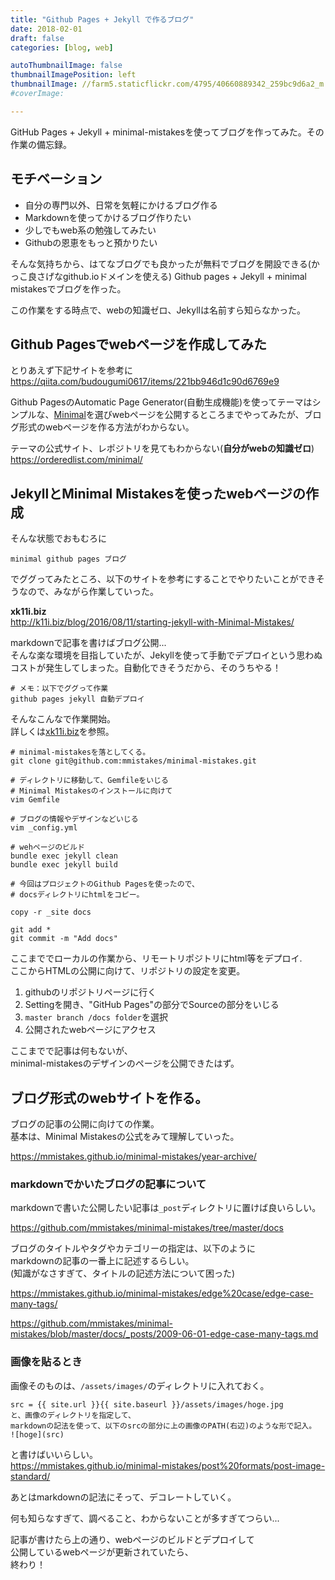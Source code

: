 ```yaml
---
title: "Github Pages + Jekyll で作るブログ"
date: 2018-02-01
draft: false
categories: [blog, web]

autoThumbnailImage: false
thumbnailImagePosition: left
thumbnailImage: //farm5.staticflickr.com/4795/40660889342_259bc9d6a2_m.jpg
#coverImage:

---
```


GitHub Pages + Jekyll + minimal-mistakesを使ってブログを作ってみた。その作業の備忘録。  

## モチベーション
- 自分の専門以外、日常を気軽にかけるブログ作る
- Markdownを使ってかけるブログ作りたい
- 少しでもweb系の勉強してみたい
- Githubの恩恵をもっと預かりたい

そんな気持ちから、はてなブログでも良かったが無料でブログを開設できる(かっこ良さげなgithub.ioドメインを使える) Github pages + Jekyll + minimal mistakesでブログを作った。

この作業をする時点で、webの知識ゼロ、Jekyllは名前すら知らなかった。  


## Github Pagesでwebページを作成してみた

とりあえず下記サイトを参考に  
<https://qiita.com/budougumi0617/items/221bb946d1c90d6769e9>


Github PagesのAutomatic Page Generator(自動生成機能)を使ってテーマはシンプルな、[Minimal](https://orderedlist.com/minimal/)を選びwebページを公開するところまでやってみたが、ブログ形式のwebページを作る方法がわからない。  

テーマの公式サイト、レポジトリを見てもわからない(**自分がwebの知識ゼロ**)  
<https://orderedlist.com/minimal/>


## JekyllとMinimal Mistakesを使ったwebページの作成

そんな状態でおもむろに  

```
minimal github pages ブログ
```

でググってみたところ、以下のサイトを参考にすることでやりたいことができそうなので、みながら作業していった。

**xk11i.biz**  
<http://k11i.biz/blog/2016/08/11/starting-jekyll-with-Minimal-Mistakes/>

markdownで記事を書けばブログ公開...  
そんな楽な環境を目指していたが、Jekyllを使って手動でデプロイという思わぬコストが発生してしまった。自動化できそうだから、そのうちやる！  

```
# メモ：以下でググって作業
github pages jekyll 自動デプロイ
```


そんなこんなで作業開始。  
詳しくは[xk11i.biz](http://k11i.biz/blog/2016/08/11/starting-jekyll-with-Minimal-Mistakes/)を参照。  

```
# minimal-mistakesを落としてくる。
git clone git@github.com:mmistakes/minimal-mistakes.git

# ディレクトリに移動して、Gemfileをいじる
# Minimal Mistakesのインストールに向けて
vim Gemfile

# ブログの情報やデザインなどいじる
vim _config.yml

# wehページのビルド
bundle exec jekyll clean
bundle exec jekyll build

# 今回はプロジェクトのGithub Pagesを使ったので、
# docsディレクトリにhtmlをコピー。

copy -r _site docs

git add *
git commit -m "Add docs" 
```

ここまででローカルの作業から、リモートリポジトリにhtml等をデプロイ.  
ここからHTMLの公開に向けて、リポジトリの設定を変更。  

1. githubのリポジトリページに行く
1. Settingを開き、"GitHub Pages"の部分でSourceの部分をいじる
1. `master branch /docs folder`を選択
1. 公開されたwebページにアクセス

ここまでで記事は何もないが、  
minimal-mistakesのデザインのページを公開できたはず。  

## ブログ形式のwebサイトを作る。

ブログの記事の公開に向けての作業。  
基本は、Minimal Mistakesの公式をみて理解していった。  

<https://mmistakes.github.io/minimal-mistakes/year-archive/>

### markdownでかいたブログの記事について

markdownで書いた公開したい記事は`_post`ディレクトリに置けば良いらしい。  

<https://github.com/mmistakes/minimal-mistakes/tree/master/docs>

ブログのタイトルやタグやカテゴリーの指定は、以下のように  
markdownの記事の一番上に記述するらしい。  
(知識がなさすぎて、タイトルの記述方法について困った)  

<https://mmistakes.github.io/minimal-mistakes/edge%20case/edge-case-many-tags/>  

<https://github.com/mmistakes/minimal-mistakes/blob/master/docs/_posts/2009-06-01-edge-case-many-tags.md>  


### 画像を貼るとき  
画像そのものは、`/assets/images/`のディレクトリに入れておく。

```
src = {{ site.url }}{{ site.baseurl }}/assets/images/hoge.jpg
と、画像のディレクトリを指定して、
markdownの記法を使って、以下のsrcの部分に上の画像のPATH(右辺)のような形で記入。
![hoge](src)
```

と書けばいいらしい。  
<https://mmistakes.github.io/minimal-mistakes/post%20formats/post-image-standard/>

あとはmarkdownの記法にそって、デコレートしていく。  

何も知らなすぎて、調べること、わからないことが多すぎてつらい...  

記事が書けたら上の通り、webページのビルドとデプロイして  
公開しているwebページが更新されていたら、  
終わり！  
